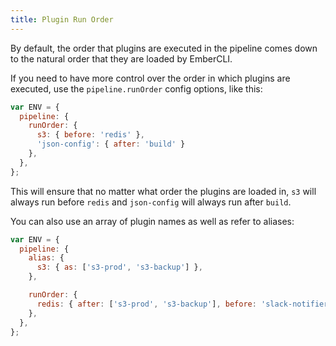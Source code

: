 ```yaml
---
title: Plugin Run Order
---
```


By default, the order that plugins are executed in the pipeline comes down to the natural order that they are loaded by EmberCLI.

If you need to have more control over the order in which plugins are executed, use the `pipeline.runOrder` config options, like this:

```javascript
var ENV = {
  pipeline: {
    runOrder: {
      s3: { before: 'redis' },
      'json-config': { after: 'build' }
    },
  },
};
```

This will ensure that no matter what order the plugins are loaded in, `s3` will always run before `redis` and `json-config` will always run after `build`.

You can also use an array of plugin names as well as refer to aliases:

```javascript
var ENV = {
  pipeline: {
    alias: {
      s3: { as: ['s3-prod', 's3-backup'] },
    },

    runOrder: {
      redis: { after: ['s3-prod', 's3-backup'], before: 'slack-notifier' },
    },
  },
};
```
